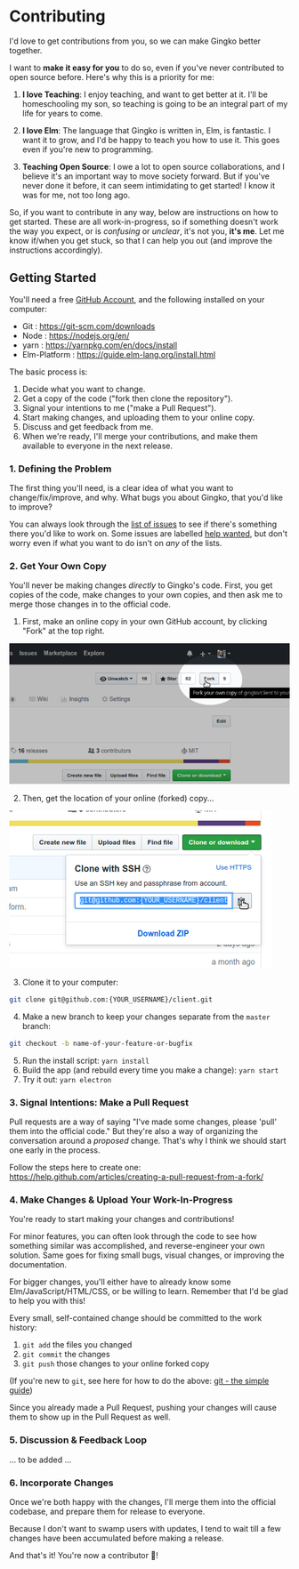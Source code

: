 # Contributing

I'd love to get contributions from you, so we can make Gingko better together.

I want to **make it easy for you** to do so, even if you've never contributed to open source before. Here's why this is a priority for me:

1. **I love Teaching**: I enjoy teaching, and want to get better at it. I'll be homeschooling my son, so teaching is going to be an integral part of my life for years to come.

2. **I love Elm**: The language that Gingko is written in, Elm, is fantastic. I want it to grow, and I'd be happy to teach you how to use it. This goes even if you're new to programming.

3. **Teaching Open Source**: I owe a lot to open source collaborations, and I believe it's an important way to move society forward. But if you've never done it before, it can seem intimidating to get started! I know it was for me, not too long ago.

So, if you want to contribute in any way, below are instructions on how to get started. These are all work-in-progress, so if something doesn't work the way you expect, or is *confusing* or *unclear*, it's not you, **it's me**. Let me know if/when you get stuck, so that I can help you out (and improve the instructions accordingly).


## Getting Started
You'll need a free [GitHub Account](https://github.com/join), and the following installed on your computer:

* Git : https://git-scm.com/downloads
* Node : https://nodejs.org/en/
* yarn : https://yarnpkg.com/en/docs/install
* Elm-Platform : https://guide.elm-lang.org/install.html

The basic process is:

1. Decide what you want to change.
2. Get a copy of the code ("fork then clone the repository").
3. Signal your intentions to me ("make a Pull Request").
4. Start making changes, and uploading them to your online copy.
5. Discuss and get feedback from me.
6. When we're ready, I'll merge your contributions, and make them available to everyone in the next release.


### 1. Defining the Problem
The first thing you'll need, is a clear idea of what you want to change/fix/improve, and why. What bugs you about Gingko, that you'd like to improve?

You can always look through the [list of issues](https://github.com/gingko/client/issues) to see if there's something there you'd like to work on. Some issues are labelled [help wanted](https://github.com/gingko/client/issues?utf8=%E2%9C%93&q=label%3A%22help+wanted%22+is%3Aissue+is%3Aopen), but don't worry even if what you want to do isn't on *any* of the lists.

### 2. Get Your Own Copy
You'll never be making changes *directly* to Gingko's code. First, you get copies of the code, make changes to your own copies, and then ask me to merge those changes in to the official code.

1. First, make an online copy in your own GitHub account, by clicking "Fork" at the top right.

![GitHub Fork Button](./docs/images/how-to-fork.png)

2. Then, get the location of your online (forked) copy...

![GitHub Clone Button](./docs/images/how-to-clone-address.png)

3. Clone it to your computer:
```bash
git clone git@github.com:{YOUR_USERNAME}/client.git
```
4. Make a new branch to keep your changes separate from the `master` branch:
```bash
git checkout -b name-of-your-feature-or-bugfix
```
5. Run the install script: `yarn install`
6. Build the app (and rebuild every time you make a change): `yarn start`
7. Try it out: `yarn electron`

### 3. Signal Intentions: Make a Pull Request
Pull requests are a way of saying "I've made some changes, please 'pull' them into the official code." But they're also a way of organizing the conversation around a *proposed* change. That's why I think we should start one early in the process.

Follow the steps here to create one:
https://help.github.com/articles/creating-a-pull-request-from-a-fork/

### 4. Make Changes & Upload Your Work-In-Progress
You're ready to start making your changes and contributions!

For minor features, you can often look through the code to see how something similar was accomplished, and reverse-engineer your own solution. Same goes for fixing small bugs, visual changes, or improving the documentation.

For bigger changes, you'll either have to already know some Elm/JavaScript/HTML/CSS, or be willing to learn. Remember that I'd be glad to help you with this!

Every small, self-contained change should be committed to the work history:
1. `git add` the files you changed
2. `git commit` the changes
3. `git push` those changes to your online forked copy

(If you're new to `git`, see here for how to do the above: [git - the simple guide](http://rogerdudler.github.io/git-guide#trees))

Since you already made a Pull Request, pushing your changes will cause them to show up in the Pull Request as well.

### 5. Discussion & Feedback Loop

... to be added ...

### 6. Incorporate Changes

Once we're both happy with the changes, I'll merge them into the official codebase, and prepare them for release to everyone.

Because I don't want to swamp users with updates, I tend to wait till a few changes have been accumulated before making a release.

And that's it! You're now a contributor :tada:!
